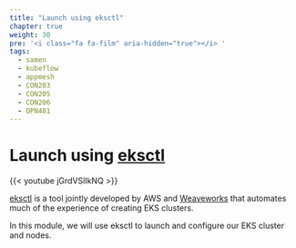 ```yaml
---
title: "Launch using eksctl"
chapter: true
weight: 30
pre: '<i class="fa fa-film" aria-hidden="true"></i> '
tags:
  - samen
  - kubeflow
  - appmesh
  - CON203
  - CON205
  - CON206
  - OPN401
---
```


# Launch using [eksctl](https://eksctl.io/)

{{< youtube jGrdVSlIkNQ >}}

[eksctl](https://eksctl.io) is a tool jointly developed by AWS and [Weaveworks](https://weave.works) that automates much of
the experience of creating EKS clusters.

In this module, we will use eksctl to launch and configure our EKS cluster and nodes.
